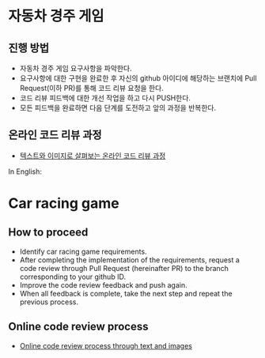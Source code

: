 # 자동차 경주 게임
## 진행 방법
* 자동차 경주 게임 요구사항을 파악한다.
* 요구사항에 대한 구현을 완료한 후 자신의 github 아이디에 해당하는 브랜치에 Pull Request(이하 PR)를 통해 코드 리뷰 요청을 한다.
* 코드 리뷰 피드백에 대한 개선 작업을 하고 다시 PUSH한다.
* 모든 피드백을 완료하면 다음 단계를 도전하고 앞의 과정을 반복한다.

## 온라인 코드 리뷰 과정
* [텍스트와 이미지로 살펴보는 온라인 코드 리뷰 과정](https://github.com/next-step/nextstep-docs/tree/master/codereview)

In English:
# Car racing game
## How to proceed
* Identify car racing game requirements.
* After completing the implementation of the requirements, request a code review through Pull Request (hereinafter PR) to the branch corresponding to your github ID.
* Improve the code review feedback and push again.
* When all feedback is complete, take the next step and repeat the previous process.

## Online code review process
* [Online code review process through text and images](https://github.com/next-step/nextstep-docs/tree/master/codereview)
